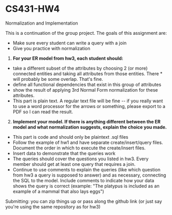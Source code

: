 # CS431-HW4

Normalization and Implementation

This is a continuation of the group project. The goals of this assignment are:

* Make sure every student can write a query with a join
* Give you practice with normalization

1. **For your ER model from hw3, each student should:**
* take a different subset of the attributes by choosing 2 (or more) connected entities and taking all attributes from those entities. There * will probably be some overlap. That's fine.
* define all functional dependencies that exist in this group of attributes
* show the result of applying 3rd Normal Form normalization for these attributes.
* This part is plain text. A regular text file will be fine -- if you really want to use a word processor for the arrows or something, please export to a PDF so I can read the result.
2. **Implement your model. If there is anything different between the ER model and what normalization suggests, explain the choice you made.**
* This part is code and should only be plaintext .sql files
* Follow the example of hw1 and have separate create/insert/query files. Document the order in which to execute the create/insert files.
* Insert data to demonstrate that the queries work
* The queries should cover the questions you listed in hw3. Every member should get at least one query that requires a join.
* Continue to use comments to explain the queries (like which question from hw3 a query is supposed to answer) and as necessary, connecting the SQL to the model. Include comments to indicate how your data shows the query is correct (example: "The platypus is included as an example of a mammal that also lays eggs")
 

Submitting: you can zip things up or pass along the github link (or just say you're using the same repository as for hw3)

